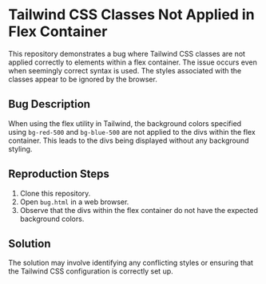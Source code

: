 # Tailwind CSS Classes Not Applied in Flex Container

This repository demonstrates a bug where Tailwind CSS classes are not applied correctly to elements within a flex container. The issue occurs even when seemingly correct syntax is used. The styles associated with the classes appear to be ignored by the browser.

## Bug Description

When using the flex utility in Tailwind, the background colors specified using `bg-red-500` and `bg-blue-500` are not applied to the divs within the flex container. This leads to the divs being displayed without any background styling.

## Reproduction Steps

1. Clone this repository.
2. Open `bug.html` in a web browser.
3. Observe that the divs within the flex container do not have the expected background colors.

## Solution

The solution may involve identifying any conflicting styles or ensuring that the Tailwind CSS configuration is correctly set up.